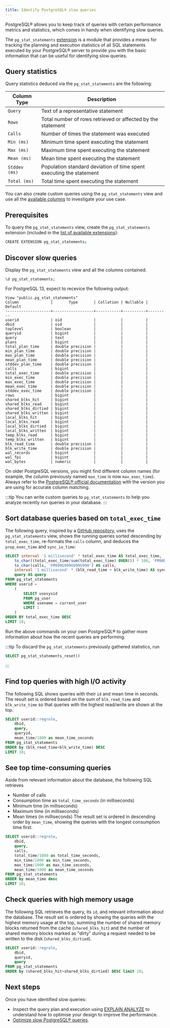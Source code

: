 ```yaml
---
title: Identify PostgreSQL® slow queries
---
```


PostgreSQL® allows you to keep track of queries with certain performance
metrics and statistics, which comes in handy when identifying slow
queries.

The `pg_stat_statements`
[extension](https://www.postgresql.org/docs/current/pgstatstatements.html) is a module
that provides a means for tracking the planning and execution
statistics of all SQL statements executed by your PostgreSQL® server to provide you with
the basic information that can be useful for identifying slow queries.

## Query statistics

Query statistics deduced via the `pg_stat_statements` are the following:

| Column Type   | Description                                                         |
| ------------- | ------------------------------------------------------------------- |
| `Query`       | Text of a representative statement                                  |
| `Rows`        | Total number of rows retrieved or affected by the statement         |
| `Calls`       | Number of times the statement was executed                          |
| `Min (ms)`    | Minimum time spent executing the statement                          |
| `Max (ms)`    | Maximum time spent executing the statement                          |
| `Mean (ms)`   | Mean time spent executing the statement                             |
| `Stddev (ms)` | Population standard deviation of time spent executing the statement |
| `Total (ms)`  | Total time spent executing the statement                            |

You can also create custom queries using the `pg_stat_statements` view
and use
all the [available columns](https://www.postgresql.org/docs/current/pgstatstatements.html)
to investigate your use case.

## Prerequisites

To query the `pg_stat_statements` view, create the `pg_stat_statements` extension
(included in the
[list of available extensions](/docs/products/postgresql/reference/list-of-extensions)):

```bash
CREATE EXTENSION pg_stat_statements;
```

## Discover slow queries

Display the `pg_stat_statements` view and all the columns contained:

```shell
\d pg_stat_statements;
```

For PostgreSQL 13, expect to recevice the following output:

```text
View "public.pg_stat_statements"
Column              |       Type       | Collation | Nullable | Default
--------------------+------------------+-----------+----------+---------
userid              | oid              |           |          |
dbid                | oid              |           |          |
toplevel            | boolean          |           |          |
queryid             | bigint           |           |          |
query               | text             |           |          |
plans               | bigint           |           |          |
total_plan_time     | double precision |           |          |
min_plan_time       | double precision |           |          |
max_plan_time       | double precision |           |          |
mean_plan_time      | double precision |           |          |
stddev_plan_time    | double precision |           |          |
calls               | bigint           |           |          |
total_exec_time     | double precision |           |          |
min_exec_time       | double precision |           |          |
max_exec_time       | double precision |           |          |
mean_exec_time      | double precision |           |          |
stddev_exec_time    | double precision |           |          |
rows                | bigint           |           |          |
shared_blks_hit     | bigint           |           |          |
shared_blks_read    | bigint           |           |          |
shared_blks_dirtied | bigint           |           |          |
shared_blks_written | bigint           |           |          |
local_blks_hit      | bigint           |           |          |
local_blks_read     | bigint           |           |          |
local_blks_dirtied  | bigint           |           |          |
local_blks_written  | bigint           |           |          |
temp_blks_read      | bigint           |           |          |
temp_blks_written   | bigint           |           |          |
blk_read_time       | double precision |           |          |
blk_write_time      | double precision |           |          |
wal_records         | bigint           |           |          |
wal_fpi             | bigint           |           |          |
wal_bytes           | numeric          |           |          |
```

On older PostgreSQL versions, you might find different column names (for example,
the column previously named `max_time` is now `max_exec_time`). Always
refer to the [PostgreSQL® official
documentation](https://www.postgresql.org/docs/current/pgstatstatements.html)
with the version you are using for accurate column matching.

:::tip
You can write custom queries to `pg_stat_statements` to help you analyze
recently run queries in your database.
:::

## Sort database queries based on `total_exec_time`

The following query, inspired by a
[GitHub repository](https://github.com/heroku/heroku-pg-extras/blob/ece431777dd34ff6c2a8dfb790b24db99f114165/commands/outliers.js),
uses the `pg_stat_statements` view, shows the running queries sorted descending by
`total_exec_time`, re-formats the `calls` column, and deduces the `prop_exec_time` and
`sync_io_time`:

```sql
SELECT interval '1 millisecond' * total_exec_time AS total_exec_time,
    to_char((total_exec_time/sum(total_exec_time) OVER()) * 100, 'FM90D0') || '%'  AS prop_exec_time,
    to_char(calls, 'FM999G999G999G990') AS calls,
    interval '1 millisecond' * (blk_read_time + blk_write_time) AS sync_io_time,
    query AS query
FROM pg_stat_statements
WHERE userid =
    (
        SELECT usesysid
        FROM pg_user
        WHERE usename = current_user
        LIMIT 1
    )
ORDER BY total_exec_time DESC
LIMIT 10;
```

Run the above commands on your own PostgreSQL® to gather more information about how the
recent queries are performing.

:::tip
To discard the `pg_stat_statements` previously gathered statistics, run

```sql
SELECT pg_stat_statements_reset()
```

:::

## Find top queries with high I/O activity

The following SQL shows queries with their `id` and mean time in
seconds. The result set is ordered based on the sum of `blk_read_time`
and `blk_write_time` so that queries with the highest read/write
are shown at the top.

```sql
SELECT userid::regrole,
    dbid,
    query,
    queryid,
    mean_time/1000 as mean_time_seconds
FROM pg_stat_statements
ORDER by (blk_read_time+blk_write_time) DESC
LIMIT 10;
```

## See top time-consuming queries

Aside from relevant information about the database, the following SQL
retrieves

- Number of calls
- Consumption time as `total_time_seconds` (in milliseconds)
- Minimum time (in milliseconds)
- Maximum time (in milliseconds)
- Mean times (in milliseconds)
The result set is ordered in descending order by `mean_time`, showing the queries with
the longest consumption time first.

```sql
SELECT userid::regrole,
    dbid,
    query,
    calls,
    total_time/1000 as total_time_seconds,
    min_time/1000 as min_time_seconds,
    max_time/1000 as max_time_seconds,
    mean_time/1000 as mean_time_seconds
FROM pg_stat_statements
ORDER by mean_time desc
LIMIT 10;
```

## Check queries with high memory usage

The following SQL retrieves the query, its `id`, and relevant
information about the database. The result set is ordered
by showing the queries with the highest memory usage at the top, summing
the number of shared memory blocks returned from the cache
(`shared_blks_hit`) and the number of shared memory blocks marked as
\"dirty\" during a request needed to be written to the disk (`shared_blks_dirtied`).

```sql
SELECT userid::regrole,
    dbid,
    queryid,
    query
FROM pg_stat_statements
ORDER by (shared_blks_hit+shared_blks_dirtied) DESC limit 10;
```

## Next steps

Once you have identified slow queries:

- Inspect the query plan and execution using
[EXPLAIN ANALYZE](https://www.postgresql.org/docs/current/using-explain.html) to
understand how to optimise your design to improve the performance.
- [Optimize slow PostgreSQL® queries](/docs/products/postgresql/howto/optimize-pg-slow-queries).
